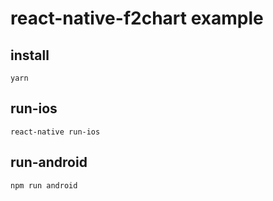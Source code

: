 # react-native-f2chart example

## install

```
yarn
```

## run-ios

```
react-native run-ios
```

## run-android

```
npm run android
```

